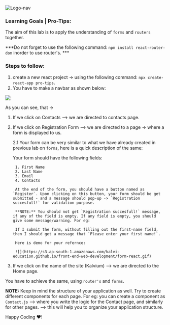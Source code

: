 ![Logo-nav](https://s3.ap-south-1.amazonaws.com/kalvi-education.github.io/front-end-web-development/Kalvium-Logo.png)

### Learning Goals | Pro-Tips:

The aim of this lab is to apply the understanding of `forms` and `routers` together.

***Do not forget to use the following command: `npm install react-router-dom` inorder to use router's. ***

### Steps to follow:

1. create a new react project -> using the following command: `npx create-react-app pro-tips`.
2. You have to make a navbar as shown below:

![](https://s3.ap-south-1.amazonaws.com/kalvi-education.github.io/front-end-web-development/react-routers-forms.gif)

As you can see, that ->

1. If we click on Contacts --> we are directed to contacts page.
2. If we click on Registration Form --> we are directed to a page -> where a form is displayed to us.

    2.1  Your form can be very similar to what we have already created in previous lab on `forms`, here is a quick description of the same:

    Your form should have the following fields:
    

        1. First Name
        2. Last Name
        3. Email
        4. Contacts

        At the end of the form, you should have a button named as `Register`. Upon clicking on this button, your form should be get submitted - and a message should pop-up -> `Registration succesfull!` for validation purpose.

        **NOTE:** You should not get `Registration succesfull!` message, if any of the field is empty. If any field is empty, you should give some message/warning. For eg:

        If I submit the form, without filling out the first-name field, then I should get a message that `Please enter your first name!`.

        Here is demo for your refernce:

        ![](https://s3.ap-south-1.amazonaws.com/kalvi-education.github.io/front-end-web-development/form-react.gif)


3. If we click on the name of the site (Kalvium) --> we are directed to the Home page.

You have to achieve the same, using `router's` and `forms`.

**NOTE:** Keep in mind the structure of your application as well. Try to create different components for each page.
For eg: you can create a component as `Contact.js` --> where you write the logic for the Contact page, and similarly for other pages. --> this will help you to organize your application structure.


Happy Coding ❤️!
